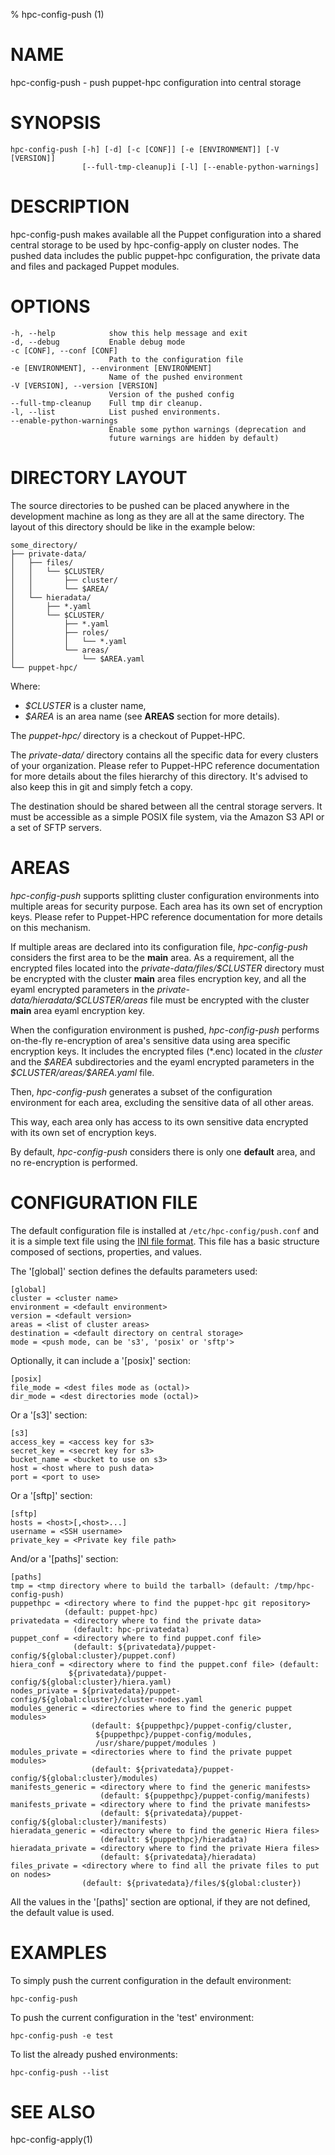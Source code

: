 % hpc-config-push (1)

# NAME

hpc-config-push - push puppet-hpc configuration into central storage

# SYNOPSIS

    hpc-config-push [-h] [-d] [-c [CONF]] [-e [ENVIRONMENT]] [-V [VERSION]]
                    [--full-tmp-cleanup]i [-l] [--enable-python-warnings]

# DESCRIPTION

hpc-config-push makes available all the Puppet configuration into
a shared central storage to be used by hpc-config-apply on cluster nodes.
The pushed data includes the public puppet-hpc configuration, the
private data and files and packaged Puppet modules.

# OPTIONS

    -h, --help            show this help message and exit
    -d, --debug           Enable debug mode
    -c [CONF], --conf [CONF]
                          Path to the configuration file
    -e [ENVIRONMENT], --environment [ENVIRONMENT]
                          Name of the pushed environment
    -V [VERSION], --version [VERSION]
                          Version of the pushed config
    --full-tmp-cleanup    Full tmp dir cleanup.
    -l, --list            List pushed environments.
    --enable-python-warnings
                          Enable some python warnings (deprecation and
                          future warnings are hidden by default)

# DIRECTORY LAYOUT

The source directories to be pushed can be placed anywhere in the
development machine as long as they are all at the same directory. The layout
of this directory should be like in the example below:

    some_directory/
    ├── private-data/
    │   ├── files/
    │   │   └── $CLUSTER/
    │   │       ├── cluster/
    │   │       └── $AREA/
    │   └── hieradata/
    │       ├── *.yaml
    │       └── $CLUSTER/
    │           ├── *.yaml
    │           ├── roles/
    │           │   └── *.yaml
    │           └── areas/
    │               └── $AREA.yaml
    └── puppet-hpc/

Where:

  - *$CLUSTER* is a cluster name,
  - *$AREA* is an area name (see **AREAS** section for more details).

The *puppet-hpc/* directory is a checkout of Puppet-HPC.

The *private-data/* directory contains all the specific data for every clusters
of your organization. Please refer to Puppet-HPC reference documentation for
more details about the files hierarchy of this directory. It's advised to also
keep this in git and simply fetch a copy.

The destination should be shared between all the central storage servers. It
must be accessible as a simple POSIX file system, via the Amazon S3 API or a
set of SFTP servers.

# AREAS

*hpc-config-push* supports splitting cluster configuration environments into
multiple areas for security purpose. Each area has its own set of encryption
keys. Please refer to Puppet-HPC reference documentation for more details on
this mechanism.

If multiple areas are declared into its configuration file, *hpc-config-push*
considers the first area to be the **main** area. As a requirement, all the
encrypted files located into the *private-data/files/\$CLUSTER* directory must be
encrypted with the cluster **main** area files encryption key, and all the eyaml
encrypted parameters in the *private-data/hieradata/\$CLUSTER/areas* file must be
encrypted with the cluster **main** area eyaml encryption key.

When the configuration environment is pushed, *hpc-config-push* performs
on-the-fly re-encryption of area's sensitive data using area specific
encryption keys. It includes the encrypted files (\*.enc) located in the
*cluster* and the *\$AREA* subdirectories and the eyaml encrypted parameters in
the *\$CLUSTER/areas/\$AREA.yaml* file.

Then, *hpc-config-push* generates a subset of the configuration environment for
each area, excluding the sensitive data of all other areas.

This way, each area only has access to its own sensitive data encrypted with
its own set of encryption keys.

By default, *hpc-config-push* considers there is only one **default** area, and
no re-encryption is performed.

# CONFIGURATION FILE

The default configuration file is installed at `/etc/hpc-config/push.conf` and
it is a simple text file using the
[INI file format](http://en.wikipedia.org/wiki/INI_file).
This file has a basic structure composed of sections, properties, and values.

The '[global]' section defines the defaults parameters used:

    [global]
    cluster = <cluster name>
    environment = <default environment>
    version = <default version>
    areas = <list of cluster areas>
    destination = <default directory on central storage>
    mode = <push mode, can be 's3', 'posix' or 'sftp'>

Optionally, it can include a '[posix]' section:

    [posix]
    file_mode = <dest files mode as (octal)>
    dir_mode = <dest directories mode (octal)>

Or a '[s3]' section:

    [s3]
    access_key = <access key for s3>
    secret_key = <secret key for s3>
    bucket_name = <bucket to use on s3>
    host = <host where to push data>
    port = <port to use>

Or a '[sftp]' section:

    [sftp]
    hosts = <host>[,<host>...]
    username = <SSH username>
    private_key = <Private key file path>

And/or a '[paths]' section:

    [paths]
    tmp = <tmp directory where to build the tarball> (default: /tmp/hpc-config-push)
    puppethpc = <directory where to find the puppet-hpc git repository>
                (default: puppet-hpc)
    privatedata = <directory where to find the private data>
                  (default: hpc-privatedata)
    puppet_conf = <directory where to find puppet.conf file>
                  (default: ${privatedata}/puppet-config/${global:cluster}/puppet.conf)
    hiera_conf = <directory where to find the puppet.conf file> (default:
                 ${privatedata}/puppet-config/${global:cluster}/hiera.yaml)
    nodes_private = ${privatedata}/puppet-config/${global:cluster}/cluster-nodes.yaml
    modules_generic = <directories where to find the generic puppet modules>
                      (default: ${puppethpc}/puppet-config/cluster,
                       ${puppethpc}/puppet-config/modules,
                       /usr/share/puppet/modules )
    modules_private = <directories where to find the private puppet modules>
                      (default: ${privatedata}/puppet-config/${global:cluster}/modules)
    manifests_generic = <directory where to find the generic manifests>
                        (default: ${puppethpc}/puppet-config/manifests)
    manifests_private = <directory where to find the private manifests>
                        (default: ${privatedata}/puppet-config/${global:cluster}/manifests)
    hieradata_generic = <directory where to find the generic Hiera files>
                        (default: ${puppethpc}/hieradata)
    hieradata_private = <directory where to find the private Hiera files>
                        (default: ${privatedata}/hieradata)
    files_private = <directory where to find all the private files to put on nodes>
                    (default: ${privatedata}/files/${global:cluster})

All the values in the '[paths]' section are optional, if they are not defined,
the default value is used.

# EXAMPLES

To simply push the current configuration in the default environment:

    hpc-config-push

To push the current configuration in the 'test' environment:

    hpc-config-push -e test

To list the already pushed environments:

    hpc-config-push --list

# SEE ALSO

hpc-config-apply(1)

